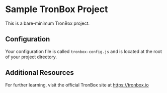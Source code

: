# Sample TronBox Project

This is a bare-minimum TronBox project.

## Configuration

Your configuration file is called `tronbox-config.js` and is located at the root of your project directory.

## Additional Resources

For further learning, visit the official TronBox site at https://tronbox.io
